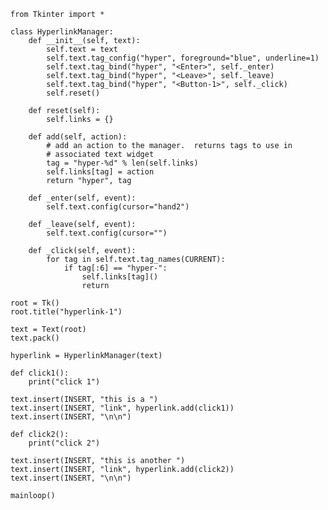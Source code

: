     from Tkinter import *
    
    class HyperlinkManager:
        def __init__(self, text):
            self.text = text
            self.text.tag_config("hyper", foreground="blue", underline=1)
            self.text.tag_bind("hyper", "<Enter>", self._enter)
            self.text.tag_bind("hyper", "<Leave>", self._leave)
            self.text.tag_bind("hyper", "<Button-1>", self._click)
            self.reset()
    
        def reset(self):
            self.links = {}
    
        def add(self, action):
            # add an action to the manager.  returns tags to use in
            # associated text widget
            tag = "hyper-%d" % len(self.links)
            self.links[tag] = action
            return "hyper", tag
    
        def _enter(self, event):
            self.text.config(cursor="hand2")
    
        def _leave(self, event):
            self.text.config(cursor="")
    
        def _click(self, event):
            for tag in self.text.tag_names(CURRENT):
                if tag[:6] == "hyper-":
                    self.links[tag]()
                    return
    
    root = Tk()
    root.title("hyperlink-1")
    
    text = Text(root)
    text.pack()
    
    hyperlink = HyperlinkManager(text)
    
    def click1():
        print("click 1")
    
    text.insert(INSERT, "this is a ")
    text.insert(INSERT, "link", hyperlink.add(click1))
    text.insert(INSERT, "\n\n")
    
    def click2():
        print("click 2")
    
    text.insert(INSERT, "this is another ")
    text.insert(INSERT, "link", hyperlink.add(click2))
    text.insert(INSERT, "\n\n")
    
    mainloop()